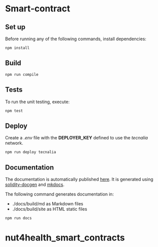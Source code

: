 # Smart-contract

## Set up

Before running any of the following commands, install dependencies:

```console
npm install
```

## Build

```bashrc
npm run compile
```

## Tests

To run the unit testing, execute:

```bashrc
npm test
```

## Deploy

Create a _.env_ file with the **DEPLOYER_KEY** defined to use the _tecnalia_ network.

```bashrc
npm run deploy tecnalia
```

## Documentation

The documentation is automatically published [here](https://static.cybersec.digital.tecnalia.dev/public/docs/nut4health/index.html).
It is generated using [solidity-docgen](https://github.com/OpenZeppelin/solidity-docgen) and [mkdocs](https://www.mkdocs.org/).

The following command generates documentation in:

- ./docs/build/md as Markdown files
- ./docs/build/site as HTML static files

```bashrc
npm run docs
```
# nut4health_smart_contracts
